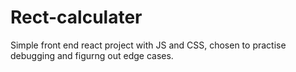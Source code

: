 # Rect-calculater
Simple front end react project with JS and CSS, chosen to practise debugging and figurng out edge cases.
